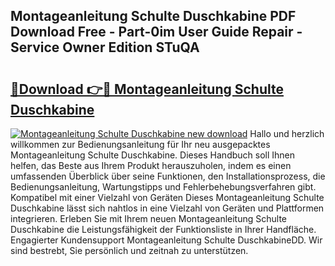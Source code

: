 ## Montageanleitung Schulte Duschkabine PDF Download Free - Part-0im User Guide Repair - Service Owner Edition STuQA

# <h2><a href="http://df6ezi.blite.top/?on=Montageanleitung+Schulte+Duschkabine">🔗Download 👉🔴 Montageanleitung Schulte Duschkabine</a></h2>

[![Montageanleitung Schulte Duschkabine new download](https://i.imgur.com/lujVjoI.png)](http://df6ezi.blite.top/?on=Montageanleitung+Schulte+Duschkabine)
Hallo und herzlich willkommen zur Bedienungsanleitung für Ihr neu ausgepacktes Montageanleitung Schulte Duschkabine. Dieses Handbuch soll Ihnen helfen, das Beste aus Ihrem Produkt herauszuholen, indem es einen umfassenden Überblick über seine Funktionen, den Installationsprozess, die Bedienungsanleitung, Wartungstipps und Fehlerbehebungsverfahren gibt. Kompatibel mit einer Vielzahl von Geräten Dieses Montageanleitung Schulte Duschkabine lässt sich nahtlos in eine Vielzahl von Geräten und Plattformen integrieren. Erleben Sie mit Ihrem neuen Montageanleitung Schulte Duschkabine die Leistungsfähigkeit der Funktionsliste in Ihrer Handfläche. Engagierter Kundensupport Montageanleitung Schulte DuschkabineDD. Wir sind bestrebt, Sie persönlich und zeitnah zu unterstützen.
